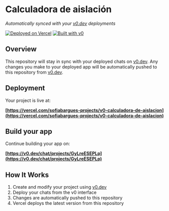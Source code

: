 # Calculadora de aislación

*Automatically synced with your [v0.dev](https://v0.dev) deployments*

[![Deployed on Vercel](https://img.shields.io/badge/Deployed%20on-Vercel-black?style=for-the-badge&logo=vercel)](https://vercel.com/sofiabargues-projects/v0-calculadora-de-aislacion)
[![Built with v0](https://img.shields.io/badge/Built%20with-v0.dev-black?style=for-the-badge)](https://v0.dev/chat/projects/GyLreESEPLp)

## Overview

This repository will stay in sync with your deployed chats on [v0.dev](https://v0.dev).
Any changes you make to your deployed app will be automatically pushed to this repository from [v0.dev](https://v0.dev).

## Deployment

Your project is live at:

**[https://vercel.com/sofiabargues-projects/v0-calculadora-de-aislacion](https://vercel.com/sofiabargues-projects/v0-calculadora-de-aislacion)**

## Build your app

Continue building your app on:

**[https://v0.dev/chat/projects/GyLreESEPLp](https://v0.dev/chat/projects/GyLreESEPLp)**

## How It Works

1. Create and modify your project using [v0.dev](https://v0.dev)
2. Deploy your chats from the v0 interface
3. Changes are automatically pushed to this repository
4. Vercel deploys the latest version from this repository